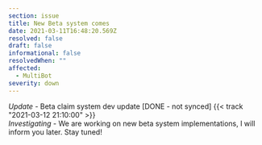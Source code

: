 ```yaml
---
section: issue
title: New Beta system comes
date: 2021-03-11T16:48:20.569Z
resolved: false
draft: false
informational: false
resolvedWhen: ""
affected:
  - MultiBot
severity: down
---
```

*Update* - Beta claim system dev update \[DONE - not synced] {{< track "2021-03-12 21:10:00" >}}\
*Investigating* - We are working on new beta system implementations, I will inform you later. Stay tuned!